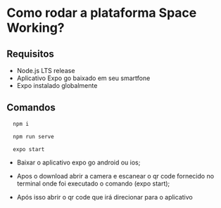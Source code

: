 # Como rodar a plataforma Space Working?

## Requisitos

- Node.js LTS release
- Aplicativo Expo go baixado em seu smartfone
- Expo instalado globalmente

## Comandos

```cmd
  npm i 
```

```cmd
  npm run serve
```

```cmd
  expo start
```

- Baixar o aplicativo expo go android ou ios;

- Apos o download abrir a camera e escanear o qr code fornecido no terminal onde foi executado o comando (expo start);

- Após isso abrir o qr code que irá direcionar para o aplicativo
